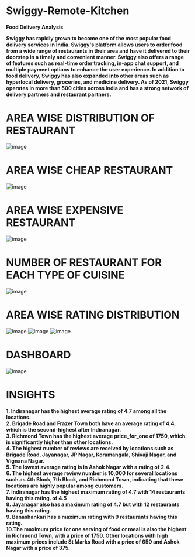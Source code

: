 # Swiggy-Remote-Kitchen
**Food Delivery Analysis**

**Swiggy has rapidly grown to become one of the most popular food delivery services in India. Swiggy's platform allows users to order food from a wide range of restaurants in their area and have it delivered to their doorstep in a timely and convenient manner. Swiggy also offers a range of features such as real-time order tracking, in-app chat support, and multiple payment options to enhance the user experience. In addition to food delivery, Swiggy has also expanded into other areas such as hyperlocal delivery, groceries, and medicine delivery. As of 2021, Swiggy operates in more than 500 cities across India and has a strong network of delivery partners and restaurant partners.**




# AREA WISE DISTRIBUTION OF RESTAURANT
![image](https://github.com/Swati-Latta/Swiggy-Remote-Kitchen/assets/134490572/51e949ce-bd9d-4d77-95fb-e90c738f78d3)


# AREA WISE CHEAP RESTAURANT
![image](https://github.com/Swati-Latta/Swiggy-Remote-Kitchen/assets/134490572/ad4e83f0-0b83-4694-9167-300e9bd0b12d)


# AREA WISE EXPENSIVE RESTAURANT
![image](https://github.com/Swati-Latta/Swiggy-Remote-Kitchen/assets/134490572/3999ae4c-694d-4697-8787-6a7c280eb60f)


# NUMBER OF RESTAURANT FOR EACH TYPE OF CUISINE
![image](https://github.com/Swati-Latta/Swiggy-Remote-Kitchen/assets/134490572/e04856c3-f7d3-4f35-85e0-39dcd80da469)


# AREA WISE RATING DISTRIBUTION
![image](https://github.com/Swati-Latta/Swiggy-Remote-Kitchen/assets/134490572/cbdfd046-ca81-48f9-bdc7-a61d09360657)
![image](https://github.com/Swati-Latta/Swiggy-Remote-Kitchen/assets/134490572/6ce09d9d-8567-4fdc-8625-664252f05575)
![image](https://github.com/Swati-Latta/Swiggy-Remote-Kitchen/assets/134490572/fc859d4a-5a98-4986-bb5d-7c02357080aa)



# DASHBOARD
![image](https://github.com/Swati-Latta/Swiggy-Remote-Kitchen/assets/134490572/5a7c1e48-4fbd-4a57-a811-40723324b3ca)



# **INSIGHTS**

**1. Indiranagar has the highest average rating of 4.7 among all the locations.**\
**2. Brigade Road and Frazer Town both have an average rating of 4.4, which is the second-highest after Indiranagar.**\
**3. Richmond Town has the highest average price_for_one of 1750, which is significantly higher than other locations.**\
**4. The highest number of reviews are received by locations such as Brigade Road, Jayanagar, JP Nagar, Koramangala, Shivaji Nagar, and Vignana Nagar.**\
**5. The lowest average rating is in Ashok Nagar with a rating of 2.4.**\
**6. The highest average review number is 10,000 for several locations such as 4th Block, 7th Block, and Richmond Town, indicating that these locations are highly popular among customers.**\
**7. Indiranagar has the highest maximum rating of 4.7 with 14 restaurants having this rating.  of 4.5**\
**8. Jayanagar also has a maximum rating of 4.7 but with 12 restaurants having this rating.**\
**9. Banashankari has a maximum rating with 9 restaurants having this rating.**\
**10.The maximum price for one serving of food or meal is also the highest in Richmond Town, with a price of 1750. Other locations with high maximum prices include St Marks Road with a price of 650 and Ashok Nagar with a price of 375.**



